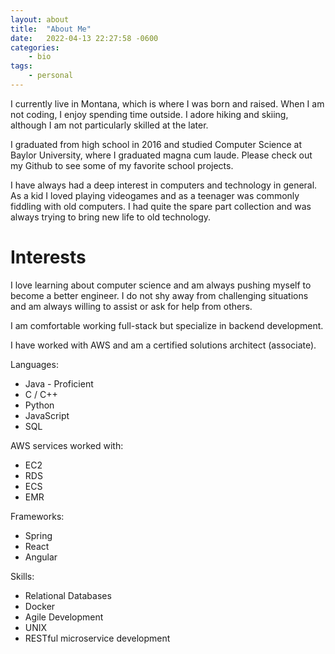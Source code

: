 ```yaml
---
layout: about
title:  "About Me"
date:   2022-04-13 22:27:58 -0600
categories: 
    - bio
tags:
    - personal
---
```

I currently live in Montana, which is where I was born and raised. When I am not coding,
I enjoy spending time outside. I adore hiking and skiing, although I am not particularly skilled at the later.

I graduated from high school in 2016 and studied Computer Science at Baylor University,
where I graduated magna cum laude. Please check out my Github to see some of my favorite
school projects.

I have always had a deep interest in computers and technology in general. As a kid
I loved playing videogames and as a teenager was commonly fiddling with old computers.
I had quite the spare part collection and was always trying to bring new life to old technology.

# Interests
I love learning about computer science and am always pushing myself to become a better
engineer. I do not shy away from challenging situations and am always willing to assist
or ask for help from others.

I am comfortable working full-stack but specialize in backend development.

I have worked with AWS and am a certified solutions architect (associate).

Languages:
+ Java - Proficient
+ C / C++
+ Python
+ JavaScript
+ SQL

AWS services worked with:
+ EC2
+ RDS
+ ECS
+ EMR

Frameworks:
+ Spring
+ React
+ Angular

Skills:
+ Relational Databases
+ Docker
+ Agile Development
+ UNIX
+ RESTful microservice development
